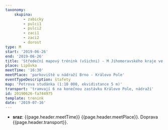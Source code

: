 ```yaml
---
taxonomy:
    skupina:
        - zabicky
        - pulci1
        - pulci2
        - zaci1
        - zaci2
        - dorost
type: M
start: '2019-06-26'
end: '2019-06-26'
title: 'Středeční mapový trénink (všichni) - M Jihomoravského kraje ve štafetách'
place: Lipůvka
meetTime: '16:30'
meetPlace: 'parkoviště u nádraží Brno - Královo Pole'
eventTypeDescription: štafety
map: 'Petrova studánka (1:10 000, ekvidistance 5 m)'
transport: 'tramvají 6 na konečnou zastávku Královo Pole, nádraží'
id: 20190626-fa744975
template: trenink
date: '2019-07-16'
---
```

* **sraz**: {{page.header.meetTime}} {{page.header.meetPlace}}. Doprava {{page.header.transport}}.
